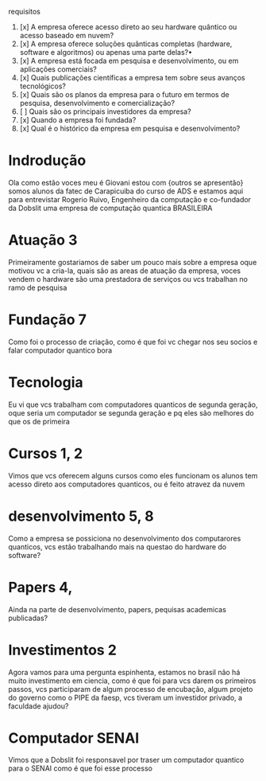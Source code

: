requisitos

1. [x] A empresa oferece acesso direto ao seu hardware quântico ou acesso baseado em nuvem?
2. [x] A empresa oferece soluções quânticas completas (hardware, software e algoritmos) ou apenas uma parte delas?•
3. [x] A empresa está focada em pesquisa e desenvolvimento, ou em aplicações comerciais?
4. [x] Quais publicações científicas a empresa tem sobre seus avanços tecnológicos?
5. [x] Quais são os planos da empresa para o futuro em termos de pesquisa, desenvolvimento e comercialização?
6. [ ] Quais são os principais investidores da empresa?
7. [x] Quando a empresa foi fundada?
8. [x] Qual é o histórico da empresa em pesquisa e desenvolvimento?

# Indrodução

Ola como estão voces meu é Giovani estou com {outros se apresentão} somos alunos da fatec de Carapicuiba do curso de ADS e estamos aqui para entrevistar Rogerio Ruivo, Engenheiro da computação e co-fundador da Dobslit uma empresa de computação quantica BRASILEIRA

# Atuação 3

Primeiramente gostariamos de saber um pouco mais sobre a empresa oque motivou vc a cria-la, quais são as areas de atuação da empresa, voces vendem o hardware são uma prestadora de serviços ou vcs trabalhan no ramo de pesquisa

# Fundação 7

Como foi o processo de criação, como é que foi vc chegar nos seu socios e falar computador quantico bora

# Tecnologia

Eu vi que vcs trabalham com computadores quanticos de segunda geração, oque seria um computador se segunda geração e pq eles são melhores do que os de primeira

# Cursos 1, 2

Vimos que vcs oferecem alguns cursos como eles funcionam os alunos tem acesso direto aos computadores quanticos, ou é feito atravez da nuvem

# desenvolvimento 5, 8

Como a empresa se possiciona no desenvolvimento dos computarores quanticos, vcs estão trabalhando mais na questao do hardware do software?

# Papers 4,

Ainda na parte de desenvolvimento, papers, pequisas academicas publicadas?

# Investimentos 2

Agora vamos para uma pergunta espinhenta, estamos no brasil não há muito investimento em ciencia, como é que foi para vcs darem os primeiros passos, vcs participaram de algum processo de encubação, algum projeto do governo como o PIPE da faesp, vcs tiveram um investidor privado, a faculdade ajudou?

# Computador SENAI

Vimos que a Dobslit foi responsavel por traser um computador quantico para o SENAI como é que foi esse processo
